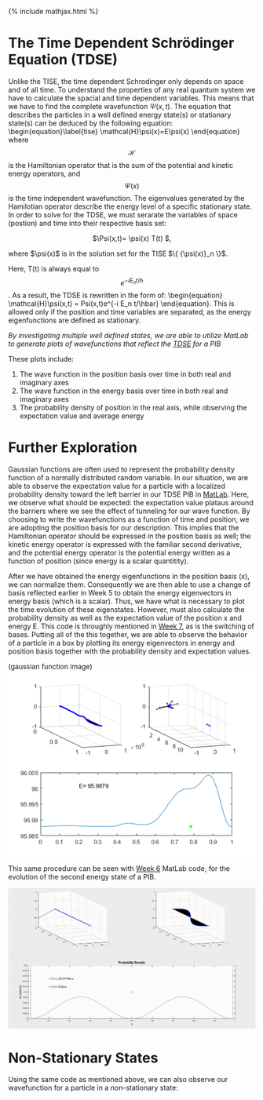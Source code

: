 {% include mathjax.html %}

# The Time Dependent Schrödinger Equation (TDSE)

Unlike the TISE, the time dependent Schrodinger only depends on space and of all time. To understand the properties
of any real quantum system we have to calculate the spacial and time dependent variables. This means that we have to find the 
complete wavefunction $\Psi(x,t)$.
The equation that describes the particles in a well defined energy state(s) or stationary state(s) can be deduced by the
following equation:
  \begin{equation}\label{tise}
    \mathcal{H}\psi(x)=E\psi(x)
\end{equation}
where $$\mathcal{H}$$ is the Hamiltonian operator that is the sum of the potential and kinetic energy operators, 
and $$\Psi(x)$$ is the time independent wavefunction.
The eigenvalues generated by the Hamilotian operator describe the energy level of a specific stationary state.
In order to solve for the TDSE, we must serarate the variables of space (postion) and time into their respective basis set:
<p align="center">  $\Psi(x,t)= \psi(x) T(t) $, </p>
where $\psi(x)$ is in the solution set for the TISE $\{ {\psi(x)}_n \}$.

Here, T(t) is always equal to $$e^{-i E_n t/\hbar}$$. As a result, the TDSE is rewritten in the form of: \begin{equation} \mathcal{H}\psi(x,t) = Psi(x,t)e^{-i E_n t/\hbar} \end{equation}. This is allowed only if the position and time variables are separated, as the energy eigenfunctions are defined as stationary.

*By investigating multiple well defined states, we are able to utilize MatLab to generate plots of wavefunctions that reflect the [TDSE](/MLW6.md) for a PIB*

These plots include: 
1. The wave function in the position basis over time in both real and imaginary axes
1. The wave function in the energy basis over time in both real and imaginary axes
1. The probability density of position in the real axis, while observing the expectation value and average energy


# Further Exploration 

Gaussian functions are often used to represent the probability density function of a normally distributed random variable. In our situation, we are able to observe the expectation value for a particle with a localized probability density toward the left barrier in our TDSE PIB in [MatLab](/MLW6b.md). Here, we observe what should be expected: the expectation value plataus around the barriers where we see the effect of tunneling for our wave function. By choosing to write the wavefunctions as a function of time and position, we are adopting the position basis for our description. This implies that the Hamiltonian operator should be expressed in the position basis as well; the kinetic energy operator is expressed with the familiar second derivative, and the potential energy operator is the potential energy written as a function of position (since energy is a scalar quantitity).


After we have obtained the energy eigenfunctions in the position basis (x), we can normalize them. Consequently we are then able to use a change of basis reflected earlier in Week 5 to obtain the energy eigenvectors in energy basis (which is a scalar). Thus, we have what is necessary to plot the time evolution of these eigenstates. However, must also calculate the probability density as well as the expectation value of the position x and energy E. This code is throughly mentioned in [Week 7](/MLW6c.md), as is the switching of bases. Putting all of the this together, we are able to observe the behavior of a particle in a box by plotting its energy eigenvectors in energy and position basis together with the probability density and expectation values. 

(gaussian function image)
![test](/gif.png)

This same procedure can be seen with [Week 6](/MLW6.md) MatLab code, for the evolution of the second energy state of a PIB.


![Expectation value](/JALP.png)

# Non-Stationary States

Using the same code as mentioned above, we can also observe our wavefunction for a particle in a non-stationary state: 





